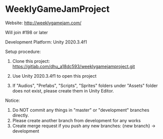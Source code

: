 # WeeklyGameJamProject
Website: http://weeklygamejam.com/

Will join #198 or later

Development Platform: Unity 2020.3.4f1

Setup procedure:
1. Clone this project:
https://gitlab.com/dhu_a18dc593/weeklygamejamproject.git

2. Use Unity 2020.3.4f1 to open this project

3. If "Audios", "Prefabs", "Scripts", "Sprites" folders under "Assets" folder does not exist,
please create them in Unity Editor.

Notice:
1. Do NOT commit any things in "master" or "development" branches directly.
2. Please create another branch from development for any works
3. Create merge request if you push any new branches:
{new branch} -> development
